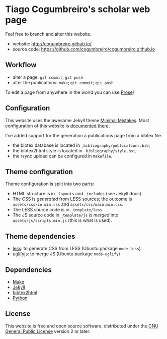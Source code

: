 # Tiago Cogumbreiro's scholar web page

Feel free to branch and alter this website.

* website: http://cogumbreiro.github.io/
* source code: https://github.com/cogumbreiro/cogumbreiro.github.io

## Workflow

* alter a page: `git commit`; `git push`
* alter the publications: `make`; `git commit`; `git push`

To edit a page from anywhere in the world you can use
[Prose](http://prose.io/)!

## Configuration

This website uses the awesome Jekyll theme
[Minimal Mistakes](http://mmistakes.github.io/minimal-mistakes). Most
configuration of this website is
[documented there](http://mmistakes.github.io/minimal-mistakes/theme-setup/).

I've added support for the generation a publications page from a bibtex file.
* the bibtex database is located in `_bibliography/publications.bib`;
* the bibtex2html style is located in `_bibliography/style.bst`;
* the rsync upload can be configured in `Makefile`.

## Theme configuration

Theme configuration is split into two parts:

* HTML structure is in `_layouts` and `_includes` (see Jekyll docs).
* The CSS is *generated* from LESS sources; the outcome is
  `assets/css/ie.min.css` and `assets/css/main.min.css`.
* The LESS source code is in `_template/less`.
* The JS source code in `_template/js` is *merged*  into
  `assets/js/scripts.min.js` (this is what is used).

## Theme dependencies

* [less](http://lesscss.org/): to generate CSS from LESS (Ubuntu package `node-less`)
* [uglifyjs](http://lesscss.org/): to merge JS (Ubuntu package `node-uglify`)

## Dependencies

* [Make](https://www.gnu.org/software/make/)
* [Jekyll](http://jekyllrb.com)
* [bibtex2html](https://www.lri.fr/~filliatr/bibtex2html/)
* [Python](http://www.python.org/)

## License

This website is free and open source software, distributed under the
[GNU General Public License](https://www.gnu.org/licenses/gpl.html) version 2
or later.

